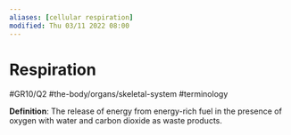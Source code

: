 ```yaml
---
aliases: [cellular respiration]
modified: Thu 03/11 2022 08:00
---
```

# Respiration
#GR10/Q2 #the-body/organs/skeletal-system #terminology 

**Definition**: The release of energy from energy-rich fuel in the presence of oxygen with water and carbon dioxide as waste products.

